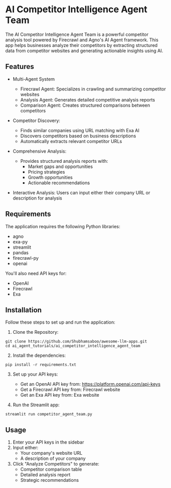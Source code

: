 # AI Competitor Intelligence Agent Team

The AI Competitor Intelligence Agent Team is a powerful competitor analysis tool powered by Firecrawl and Agno's AI Agent framework. This app helps businesses analyze their competitors by extracting structured data from competitor websites and generating actionable insights using AI.

## Features

* Multi-Agent System
  * Firecrawl Agent: Specializes in crawling and summarizing competitor websites
  * Analysis Agent: Generates detailed competitive analysis reports
  * Comparison Agent: Creates structured comparisons between competitors

* Competitor Discovery:
  * Finds similar companies using URL matching with Exa AI
  * Discovers competitors based on business descriptions
  * Automatically extracts relevant competitor URLs

* Comprehensive Analysis:
  * Provides structured analysis reports with:
    * Market gaps and opportunities
    * Pricing strategies
    * Growth opportunities
    * Actionable recommendations

* Interactive Analysis: Users can input either their company URL or description for analysis

## Requirements

The application requires the following Python libraries:

* agno
* exa-py
* streamlit
* pandas
* firecrawl-py
* openai

You'll also need API keys for:

* OpenAI
* Firecrawl
* Exa

## Installation

Follow these steps to set up and run the application:

1. Clone the Repository:
```
git clone https://github.com/Shubhamsaboo/awesome-llm-apps.git
cd ai_agent_tutorials/ai_competitor_intelligence_agent_team
```

2. Install the dependencies:
```
pip install -r requirements.txt
```

3. Set up your API keys:
   * Get an OpenAI API key from: https://platform.openai.com/api-keys
   * Get a Firecrawl API key from: Firecrawl website
   * Get an Exa API key from: Exa website

4. Run the Streamlit app:
```
streamlit run competitor_agent_team.py
```

## Usage

1. Enter your API keys in the sidebar
2. Input either:
   * Your company's website URL
   * A description of your company
3. Click "Analyze Competitors" to generate:
   * Competitor comparison table
   * Detailed analysis report
   * Strategic recommendations
